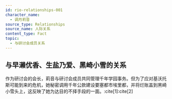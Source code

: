 ```yaml
---
id: rio-relationships-001
character_name: 
  - 调月莉音
source_type: Relationships
source_name: 人际关系
content_type: Fact
topic:
  - 与研讨会成员关系
---
```

## 与早濑优香、生盐乃爱、黑崎小雪的关系
作为研讨会的会长，莉音与研讨会成员共同管理千年学园事务。但为了应对基沃托斯可能到来的危机，她秘密调用千年公款建设要塞都市埃里都，并将烂账盖到黑崎小雪头上，这反映了她为达目的不择手段的一面。:cite[1]:cite[2]